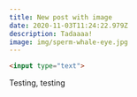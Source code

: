 ```yaml
---
title: New post with image
date: 2020-11-03T11:24:22.979Z
description: Tadaaaa!
image: img/sperm-whale-eye.jpg
---
```



```html
<input type="text">
```

Testing, testing